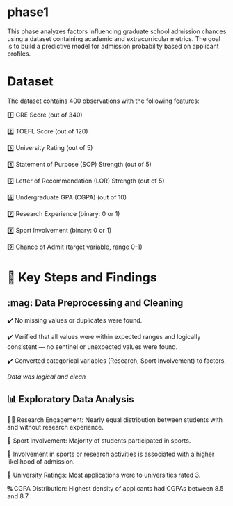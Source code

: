 # phase1
This phase analyzes factors influencing graduate school admission chances using a dataset containing academic and extracurricular metrics. The goal is to build a predictive model for admission probability based on applicant profiles.

# Dataset
The dataset contains 400 observations with the following features:

:one: GRE Score (out of 340)

:two: TOEFL Score (out of 120)

:three: University Rating (out of 5)

:four: Statement of Purpose (SOP) Strength (out of 5)

:five: Letter of Recommendation (LOR) Strength (out of 5)

:six: Undergraduate GPA (CGPA) (out of 10)

:seven: Research Experience (binary: 0 or 1)

:eight: Sport Involvement (binary: 0 or 1)

:nine: Chance of Admit (target variable, range 0-1)

# :key: Key Steps and Findings

## \:mag: Data Preprocessing and Cleaning
:heavy_check_mark: No missing values or duplicates were found.

:heavy_check_mark: Verified that all values were within expected ranges and logically consistent — no sentinel or unexpected values were found.

:heavy_check_mark: Converted categorical variables (Research, Sport Involvement) to factors.

*Data was logical and clean*

## :bar_chart: Exploratory Data Analysis

:female_detective: Research Engagement: Nearly equal distribution between students with and without research experience.

:cartwheeling: Sport Involvement: Majority of students participated in sports.

:signal_strength: Involvement in sports or research activities is associated with a higher likelihood of admission.

:3rd_place_medal: University Ratings: Most applications were to universities rated 3.

:capital_abcd: CGPA Distribution: Highest density of applicants had CGPAs between 8.5 and 8.7.

